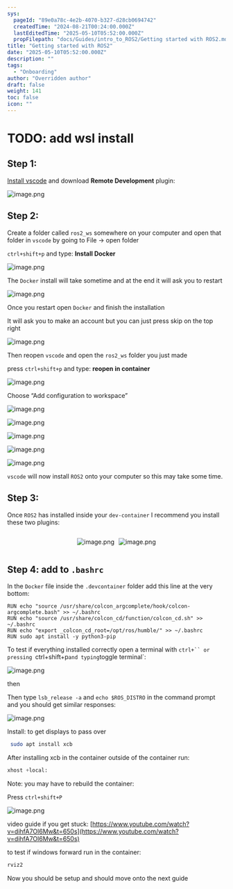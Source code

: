 ```yaml
---
sys:
  pageId: "89e0a78c-4e2b-4070-b327-d28cb0694742"
  createdTime: "2024-08-21T00:24:00.000Z"
  lastEditedTime: "2025-05-10T05:52:00.000Z"
  propFilepath: "docs/Guides/intro_to_ROS2/Getting started with ROS2.md"
title: "Getting started with ROS2"
date: "2025-05-10T05:52:00.000Z"
description: ""
tags:
  - "Onboarding"
author: "Overridden author"
draft: false
weight: 141
toc: false
icon: ""
---
```


# TODO: add wsl install

## Step 1:

[Install vscode](https://code.visualstudio.com/download) and download **Remote Development** plugin:

![image.png](https://prod-files-secure.s3.us-west-2.amazonaws.com/d518164a-d88e-44d1-a4ee-3adb3bd8bce0/efb52993-1881-4a40-b95e-6f020334f022/image.png?X-Amz-Algorithm=AWS4-HMAC-SHA256&X-Amz-Content-Sha256=UNSIGNED-PAYLOAD&X-Amz-Credential=ASIAZI2LB4663D3KHTC4%2F20250607%2Fus-west-2%2Fs3%2Faws4_request&X-Amz-Date=20250607T061124Z&X-Amz-Expires=3600&X-Amz-Security-Token=IQoJb3JpZ2luX2VjEJX%2F%2F%2F%2F%2F%2F%2F%2F%2F%2FwEaCXVzLXdlc3QtMiJHMEUCIAXWEJU8y4nEajM4Qu5vq8PJI321%2BYYYdjuHkkHoDTn2AiEA32OdSJId8ihVeqbq1QtOTCY%2FLu3D3R0y6iT8IjaDnfQq%2FwMIbhAAGgw2Mzc0MjMxODM4MDUiDGfpoGPpx85qmUKGJyrcAxEBx3TgaiGAUXx19wgGxfIZ09K%2F2o85Np8Dsfqk5WvY2tbe8Wdv%2FRZHT9SFh6aH06kH2TmZmkbDFo6Fvfov6lHHeRMZwxM2TowVPAJ%2F77JPM0oBSiNvcPeUEfqfF3i0Fqum9c%2FMgY9uJ2FHQ92dlVlolwKZwTK1d57RMkAlmBRswfdatVxy6AVzUSMqv6oM%2B7v5c0OwBMlTBz9nb7WMKndc9wqKi0RY1KrrznaSoGZReVePlWNr%2FOIQysGG8b1UaXtNsrcXFonO6xA2lMtTVWZk%2BD%2F2A5TEKhXPQsgq%2F9INFzqk%2BQoRXnII5jOZmVaEv4BNOJXKWkpW9xWuQqHwcQfjb%2FChvbCdYDpUY6BOwK4rVrMsCsrscU5jCqvy%2B%2B2SB9NMtemSd5xFzrzxFk4AeeBZRBQSOqlPtQg%2FBMtq80yViyZNuEeCcM07QacFmbUucQoPVufBXAnkbkMBeKUfgbpdlIafqtd84bwLrWRx85O0N%2BBEBAPGH8fu9NHTXcAfnnqQoG8BZcd7tcPQ6yjRVuS6lZH9ZCqDeytNigZ19CvMHreAl6d0IHlaMwOnBreAItUNh1CB%2Fg4m3vmFJ1QOIUqB1L2O89bUHAot%2F%2Fc5baprmPGOoFst4bvd5fHnMMqQj8IGOqUBYdtVdsaQz8%2FzGe4dE6rdJN%2BA3bubZZLLxqH%2FG%2Bvl86JXE%2BurjAMhevAycvIu3EZJjH0CeQptwgI7wfCQ2gbTvc0RD%2BgpBrujUp4EzQDJhhTwRoZOLVtesiIuDlX8yhleC3zUucc%2FjnpmpZ1dc6xMoGTMCGylW977RS4CFNs6UOFYB5nDp0b9zPsGXw1fttaDYR%2BcDPAHbWJ%2BA4hFdccIPAgW9yub&X-Amz-Signature=5539b06ab779a53c3dddaf2b4289bc2c554cbd0fa38fb911a1aad59232c4ce43&X-Amz-SignedHeaders=host&x-id=GetObject)

## Step 2:

Create a folder called `ros2_ws` somewhere on your computer and open that folder in `vscode` by going to File → open folder 

`ctrl+shift+p` and type: **Install Docker**

![image.png](https://prod-files-secure.s3.us-west-2.amazonaws.com/d518164a-d88e-44d1-a4ee-3adb3bd8bce0/2269dc0e-1cd5-47ff-bceb-c04ad9b2eab0/image.png?X-Amz-Algorithm=AWS4-HMAC-SHA256&X-Amz-Content-Sha256=UNSIGNED-PAYLOAD&X-Amz-Credential=ASIAZI2LB4663D3KHTC4%2F20250607%2Fus-west-2%2Fs3%2Faws4_request&X-Amz-Date=20250607T061124Z&X-Amz-Expires=3600&X-Amz-Security-Token=IQoJb3JpZ2luX2VjEJX%2F%2F%2F%2F%2F%2F%2F%2F%2F%2FwEaCXVzLXdlc3QtMiJHMEUCIAXWEJU8y4nEajM4Qu5vq8PJI321%2BYYYdjuHkkHoDTn2AiEA32OdSJId8ihVeqbq1QtOTCY%2FLu3D3R0y6iT8IjaDnfQq%2FwMIbhAAGgw2Mzc0MjMxODM4MDUiDGfpoGPpx85qmUKGJyrcAxEBx3TgaiGAUXx19wgGxfIZ09K%2F2o85Np8Dsfqk5WvY2tbe8Wdv%2FRZHT9SFh6aH06kH2TmZmkbDFo6Fvfov6lHHeRMZwxM2TowVPAJ%2F77JPM0oBSiNvcPeUEfqfF3i0Fqum9c%2FMgY9uJ2FHQ92dlVlolwKZwTK1d57RMkAlmBRswfdatVxy6AVzUSMqv6oM%2B7v5c0OwBMlTBz9nb7WMKndc9wqKi0RY1KrrznaSoGZReVePlWNr%2FOIQysGG8b1UaXtNsrcXFonO6xA2lMtTVWZk%2BD%2F2A5TEKhXPQsgq%2F9INFzqk%2BQoRXnII5jOZmVaEv4BNOJXKWkpW9xWuQqHwcQfjb%2FChvbCdYDpUY6BOwK4rVrMsCsrscU5jCqvy%2B%2B2SB9NMtemSd5xFzrzxFk4AeeBZRBQSOqlPtQg%2FBMtq80yViyZNuEeCcM07QacFmbUucQoPVufBXAnkbkMBeKUfgbpdlIafqtd84bwLrWRx85O0N%2BBEBAPGH8fu9NHTXcAfnnqQoG8BZcd7tcPQ6yjRVuS6lZH9ZCqDeytNigZ19CvMHreAl6d0IHlaMwOnBreAItUNh1CB%2Fg4m3vmFJ1QOIUqB1L2O89bUHAot%2F%2Fc5baprmPGOoFst4bvd5fHnMMqQj8IGOqUBYdtVdsaQz8%2FzGe4dE6rdJN%2BA3bubZZLLxqH%2FG%2Bvl86JXE%2BurjAMhevAycvIu3EZJjH0CeQptwgI7wfCQ2gbTvc0RD%2BgpBrujUp4EzQDJhhTwRoZOLVtesiIuDlX8yhleC3zUucc%2FjnpmpZ1dc6xMoGTMCGylW977RS4CFNs6UOFYB5nDp0b9zPsGXw1fttaDYR%2BcDPAHbWJ%2BA4hFdccIPAgW9yub&X-Amz-Signature=7122c73b731fd36148d95ba470231e424301691ebad33b00d87718dc8a5de693&X-Amz-SignedHeaders=host&x-id=GetObject)

The `Docker` install will take sometime and at the end it will ask you to restart

![image.png](https://prod-files-secure.s3.us-west-2.amazonaws.com/d518164a-d88e-44d1-a4ee-3adb3bd8bce0/ed233f78-be33-4b1f-b89c-9c346c0e961e/image.png?X-Amz-Algorithm=AWS4-HMAC-SHA256&X-Amz-Content-Sha256=UNSIGNED-PAYLOAD&X-Amz-Credential=ASIAZI2LB4663D3KHTC4%2F20250607%2Fus-west-2%2Fs3%2Faws4_request&X-Amz-Date=20250607T061124Z&X-Amz-Expires=3600&X-Amz-Security-Token=IQoJb3JpZ2luX2VjEJX%2F%2F%2F%2F%2F%2F%2F%2F%2F%2FwEaCXVzLXdlc3QtMiJHMEUCIAXWEJU8y4nEajM4Qu5vq8PJI321%2BYYYdjuHkkHoDTn2AiEA32OdSJId8ihVeqbq1QtOTCY%2FLu3D3R0y6iT8IjaDnfQq%2FwMIbhAAGgw2Mzc0MjMxODM4MDUiDGfpoGPpx85qmUKGJyrcAxEBx3TgaiGAUXx19wgGxfIZ09K%2F2o85Np8Dsfqk5WvY2tbe8Wdv%2FRZHT9SFh6aH06kH2TmZmkbDFo6Fvfov6lHHeRMZwxM2TowVPAJ%2F77JPM0oBSiNvcPeUEfqfF3i0Fqum9c%2FMgY9uJ2FHQ92dlVlolwKZwTK1d57RMkAlmBRswfdatVxy6AVzUSMqv6oM%2B7v5c0OwBMlTBz9nb7WMKndc9wqKi0RY1KrrznaSoGZReVePlWNr%2FOIQysGG8b1UaXtNsrcXFonO6xA2lMtTVWZk%2BD%2F2A5TEKhXPQsgq%2F9INFzqk%2BQoRXnII5jOZmVaEv4BNOJXKWkpW9xWuQqHwcQfjb%2FChvbCdYDpUY6BOwK4rVrMsCsrscU5jCqvy%2B%2B2SB9NMtemSd5xFzrzxFk4AeeBZRBQSOqlPtQg%2FBMtq80yViyZNuEeCcM07QacFmbUucQoPVufBXAnkbkMBeKUfgbpdlIafqtd84bwLrWRx85O0N%2BBEBAPGH8fu9NHTXcAfnnqQoG8BZcd7tcPQ6yjRVuS6lZH9ZCqDeytNigZ19CvMHreAl6d0IHlaMwOnBreAItUNh1CB%2Fg4m3vmFJ1QOIUqB1L2O89bUHAot%2F%2Fc5baprmPGOoFst4bvd5fHnMMqQj8IGOqUBYdtVdsaQz8%2FzGe4dE6rdJN%2BA3bubZZLLxqH%2FG%2Bvl86JXE%2BurjAMhevAycvIu3EZJjH0CeQptwgI7wfCQ2gbTvc0RD%2BgpBrujUp4EzQDJhhTwRoZOLVtesiIuDlX8yhleC3zUucc%2FjnpmpZ1dc6xMoGTMCGylW977RS4CFNs6UOFYB5nDp0b9zPsGXw1fttaDYR%2BcDPAHbWJ%2BA4hFdccIPAgW9yub&X-Amz-Signature=a89bc264aa9d7dbf6af4e6bf6db0a5589b04836f1b72bf85a8a45d0263475470&X-Amz-SignedHeaders=host&x-id=GetObject)

Once you restart open `Docker` and finish the installation

It will ask you to make an account but you can just press skip on the top right

![image.png](https://prod-files-secure.s3.us-west-2.amazonaws.com/d518164a-d88e-44d1-a4ee-3adb3bd8bce0/21010ad9-1659-4fd9-9f59-9932a09b2a3d/image.png?X-Amz-Algorithm=AWS4-HMAC-SHA256&X-Amz-Content-Sha256=UNSIGNED-PAYLOAD&X-Amz-Credential=ASIAZI2LB4663D3KHTC4%2F20250607%2Fus-west-2%2Fs3%2Faws4_request&X-Amz-Date=20250607T061124Z&X-Amz-Expires=3600&X-Amz-Security-Token=IQoJb3JpZ2luX2VjEJX%2F%2F%2F%2F%2F%2F%2F%2F%2F%2FwEaCXVzLXdlc3QtMiJHMEUCIAXWEJU8y4nEajM4Qu5vq8PJI321%2BYYYdjuHkkHoDTn2AiEA32OdSJId8ihVeqbq1QtOTCY%2FLu3D3R0y6iT8IjaDnfQq%2FwMIbhAAGgw2Mzc0MjMxODM4MDUiDGfpoGPpx85qmUKGJyrcAxEBx3TgaiGAUXx19wgGxfIZ09K%2F2o85Np8Dsfqk5WvY2tbe8Wdv%2FRZHT9SFh6aH06kH2TmZmkbDFo6Fvfov6lHHeRMZwxM2TowVPAJ%2F77JPM0oBSiNvcPeUEfqfF3i0Fqum9c%2FMgY9uJ2FHQ92dlVlolwKZwTK1d57RMkAlmBRswfdatVxy6AVzUSMqv6oM%2B7v5c0OwBMlTBz9nb7WMKndc9wqKi0RY1KrrznaSoGZReVePlWNr%2FOIQysGG8b1UaXtNsrcXFonO6xA2lMtTVWZk%2BD%2F2A5TEKhXPQsgq%2F9INFzqk%2BQoRXnII5jOZmVaEv4BNOJXKWkpW9xWuQqHwcQfjb%2FChvbCdYDpUY6BOwK4rVrMsCsrscU5jCqvy%2B%2B2SB9NMtemSd5xFzrzxFk4AeeBZRBQSOqlPtQg%2FBMtq80yViyZNuEeCcM07QacFmbUucQoPVufBXAnkbkMBeKUfgbpdlIafqtd84bwLrWRx85O0N%2BBEBAPGH8fu9NHTXcAfnnqQoG8BZcd7tcPQ6yjRVuS6lZH9ZCqDeytNigZ19CvMHreAl6d0IHlaMwOnBreAItUNh1CB%2Fg4m3vmFJ1QOIUqB1L2O89bUHAot%2F%2Fc5baprmPGOoFst4bvd5fHnMMqQj8IGOqUBYdtVdsaQz8%2FzGe4dE6rdJN%2BA3bubZZLLxqH%2FG%2Bvl86JXE%2BurjAMhevAycvIu3EZJjH0CeQptwgI7wfCQ2gbTvc0RD%2BgpBrujUp4EzQDJhhTwRoZOLVtesiIuDlX8yhleC3zUucc%2FjnpmpZ1dc6xMoGTMCGylW977RS4CFNs6UOFYB5nDp0b9zPsGXw1fttaDYR%2BcDPAHbWJ%2BA4hFdccIPAgW9yub&X-Amz-Signature=7b5bb1e05c11aa794b4444f4a131a1c03175205c755d27cf92f404b7c0a4b144&X-Amz-SignedHeaders=host&x-id=GetObject)

Then reopen `vscode` and open the `ros2_ws` folder you just made

press `ctrl+shift+p` and type: **reopen in container**

![image.png](https://prod-files-secure.s3.us-west-2.amazonaws.com/d518164a-d88e-44d1-a4ee-3adb3bd8bce0/4e93b8c2-41ad-488c-8095-c74205196118/image.png?X-Amz-Algorithm=AWS4-HMAC-SHA256&X-Amz-Content-Sha256=UNSIGNED-PAYLOAD&X-Amz-Credential=ASIAZI2LB4663D3KHTC4%2F20250607%2Fus-west-2%2Fs3%2Faws4_request&X-Amz-Date=20250607T061124Z&X-Amz-Expires=3600&X-Amz-Security-Token=IQoJb3JpZ2luX2VjEJX%2F%2F%2F%2F%2F%2F%2F%2F%2F%2FwEaCXVzLXdlc3QtMiJHMEUCIAXWEJU8y4nEajM4Qu5vq8PJI321%2BYYYdjuHkkHoDTn2AiEA32OdSJId8ihVeqbq1QtOTCY%2FLu3D3R0y6iT8IjaDnfQq%2FwMIbhAAGgw2Mzc0MjMxODM4MDUiDGfpoGPpx85qmUKGJyrcAxEBx3TgaiGAUXx19wgGxfIZ09K%2F2o85Np8Dsfqk5WvY2tbe8Wdv%2FRZHT9SFh6aH06kH2TmZmkbDFo6Fvfov6lHHeRMZwxM2TowVPAJ%2F77JPM0oBSiNvcPeUEfqfF3i0Fqum9c%2FMgY9uJ2FHQ92dlVlolwKZwTK1d57RMkAlmBRswfdatVxy6AVzUSMqv6oM%2B7v5c0OwBMlTBz9nb7WMKndc9wqKi0RY1KrrznaSoGZReVePlWNr%2FOIQysGG8b1UaXtNsrcXFonO6xA2lMtTVWZk%2BD%2F2A5TEKhXPQsgq%2F9INFzqk%2BQoRXnII5jOZmVaEv4BNOJXKWkpW9xWuQqHwcQfjb%2FChvbCdYDpUY6BOwK4rVrMsCsrscU5jCqvy%2B%2B2SB9NMtemSd5xFzrzxFk4AeeBZRBQSOqlPtQg%2FBMtq80yViyZNuEeCcM07QacFmbUucQoPVufBXAnkbkMBeKUfgbpdlIafqtd84bwLrWRx85O0N%2BBEBAPGH8fu9NHTXcAfnnqQoG8BZcd7tcPQ6yjRVuS6lZH9ZCqDeytNigZ19CvMHreAl6d0IHlaMwOnBreAItUNh1CB%2Fg4m3vmFJ1QOIUqB1L2O89bUHAot%2F%2Fc5baprmPGOoFst4bvd5fHnMMqQj8IGOqUBYdtVdsaQz8%2FzGe4dE6rdJN%2BA3bubZZLLxqH%2FG%2Bvl86JXE%2BurjAMhevAycvIu3EZJjH0CeQptwgI7wfCQ2gbTvc0RD%2BgpBrujUp4EzQDJhhTwRoZOLVtesiIuDlX8yhleC3zUucc%2FjnpmpZ1dc6xMoGTMCGylW977RS4CFNs6UOFYB5nDp0b9zPsGXw1fttaDYR%2BcDPAHbWJ%2BA4hFdccIPAgW9yub&X-Amz-Signature=0cb5e3c3fa0ea2e1dbefdaeedb14a09e54a09e64c93dd05ddc410058c0306e64&X-Amz-SignedHeaders=host&x-id=GetObject)

Choose “Add configuration to workspace”

![image.png](https://prod-files-secure.s3.us-west-2.amazonaws.com/d518164a-d88e-44d1-a4ee-3adb3bd8bce0/9560b282-5060-4989-ba37-97e7b2c22476/image.png?X-Amz-Algorithm=AWS4-HMAC-SHA256&X-Amz-Content-Sha256=UNSIGNED-PAYLOAD&X-Amz-Credential=ASIAZI2LB4663D3KHTC4%2F20250607%2Fus-west-2%2Fs3%2Faws4_request&X-Amz-Date=20250607T061124Z&X-Amz-Expires=3600&X-Amz-Security-Token=IQoJb3JpZ2luX2VjEJX%2F%2F%2F%2F%2F%2F%2F%2F%2F%2FwEaCXVzLXdlc3QtMiJHMEUCIAXWEJU8y4nEajM4Qu5vq8PJI321%2BYYYdjuHkkHoDTn2AiEA32OdSJId8ihVeqbq1QtOTCY%2FLu3D3R0y6iT8IjaDnfQq%2FwMIbhAAGgw2Mzc0MjMxODM4MDUiDGfpoGPpx85qmUKGJyrcAxEBx3TgaiGAUXx19wgGxfIZ09K%2F2o85Np8Dsfqk5WvY2tbe8Wdv%2FRZHT9SFh6aH06kH2TmZmkbDFo6Fvfov6lHHeRMZwxM2TowVPAJ%2F77JPM0oBSiNvcPeUEfqfF3i0Fqum9c%2FMgY9uJ2FHQ92dlVlolwKZwTK1d57RMkAlmBRswfdatVxy6AVzUSMqv6oM%2B7v5c0OwBMlTBz9nb7WMKndc9wqKi0RY1KrrznaSoGZReVePlWNr%2FOIQysGG8b1UaXtNsrcXFonO6xA2lMtTVWZk%2BD%2F2A5TEKhXPQsgq%2F9INFzqk%2BQoRXnII5jOZmVaEv4BNOJXKWkpW9xWuQqHwcQfjb%2FChvbCdYDpUY6BOwK4rVrMsCsrscU5jCqvy%2B%2B2SB9NMtemSd5xFzrzxFk4AeeBZRBQSOqlPtQg%2FBMtq80yViyZNuEeCcM07QacFmbUucQoPVufBXAnkbkMBeKUfgbpdlIafqtd84bwLrWRx85O0N%2BBEBAPGH8fu9NHTXcAfnnqQoG8BZcd7tcPQ6yjRVuS6lZH9ZCqDeytNigZ19CvMHreAl6d0IHlaMwOnBreAItUNh1CB%2Fg4m3vmFJ1QOIUqB1L2O89bUHAot%2F%2Fc5baprmPGOoFst4bvd5fHnMMqQj8IGOqUBYdtVdsaQz8%2FzGe4dE6rdJN%2BA3bubZZLLxqH%2FG%2Bvl86JXE%2BurjAMhevAycvIu3EZJjH0CeQptwgI7wfCQ2gbTvc0RD%2BgpBrujUp4EzQDJhhTwRoZOLVtesiIuDlX8yhleC3zUucc%2FjnpmpZ1dc6xMoGTMCGylW977RS4CFNs6UOFYB5nDp0b9zPsGXw1fttaDYR%2BcDPAHbWJ%2BA4hFdccIPAgW9yub&X-Amz-Signature=bb70125b58d7115b81bc2dff52c5a2d1a2bc4a7e0617a4c5faa4346df7686745&X-Amz-SignedHeaders=host&x-id=GetObject)

![image.png](https://prod-files-secure.s3.us-west-2.amazonaws.com/d518164a-d88e-44d1-a4ee-3adb3bd8bce0/2ee63f81-886b-48e8-a553-dc6e5eac99e4/image.png?X-Amz-Algorithm=AWS4-HMAC-SHA256&X-Amz-Content-Sha256=UNSIGNED-PAYLOAD&X-Amz-Credential=ASIAZI2LB4663D3KHTC4%2F20250607%2Fus-west-2%2Fs3%2Faws4_request&X-Amz-Date=20250607T061124Z&X-Amz-Expires=3600&X-Amz-Security-Token=IQoJb3JpZ2luX2VjEJX%2F%2F%2F%2F%2F%2F%2F%2F%2F%2FwEaCXVzLXdlc3QtMiJHMEUCIAXWEJU8y4nEajM4Qu5vq8PJI321%2BYYYdjuHkkHoDTn2AiEA32OdSJId8ihVeqbq1QtOTCY%2FLu3D3R0y6iT8IjaDnfQq%2FwMIbhAAGgw2Mzc0MjMxODM4MDUiDGfpoGPpx85qmUKGJyrcAxEBx3TgaiGAUXx19wgGxfIZ09K%2F2o85Np8Dsfqk5WvY2tbe8Wdv%2FRZHT9SFh6aH06kH2TmZmkbDFo6Fvfov6lHHeRMZwxM2TowVPAJ%2F77JPM0oBSiNvcPeUEfqfF3i0Fqum9c%2FMgY9uJ2FHQ92dlVlolwKZwTK1d57RMkAlmBRswfdatVxy6AVzUSMqv6oM%2B7v5c0OwBMlTBz9nb7WMKndc9wqKi0RY1KrrznaSoGZReVePlWNr%2FOIQysGG8b1UaXtNsrcXFonO6xA2lMtTVWZk%2BD%2F2A5TEKhXPQsgq%2F9INFzqk%2BQoRXnII5jOZmVaEv4BNOJXKWkpW9xWuQqHwcQfjb%2FChvbCdYDpUY6BOwK4rVrMsCsrscU5jCqvy%2B%2B2SB9NMtemSd5xFzrzxFk4AeeBZRBQSOqlPtQg%2FBMtq80yViyZNuEeCcM07QacFmbUucQoPVufBXAnkbkMBeKUfgbpdlIafqtd84bwLrWRx85O0N%2BBEBAPGH8fu9NHTXcAfnnqQoG8BZcd7tcPQ6yjRVuS6lZH9ZCqDeytNigZ19CvMHreAl6d0IHlaMwOnBreAItUNh1CB%2Fg4m3vmFJ1QOIUqB1L2O89bUHAot%2F%2Fc5baprmPGOoFst4bvd5fHnMMqQj8IGOqUBYdtVdsaQz8%2FzGe4dE6rdJN%2BA3bubZZLLxqH%2FG%2Bvl86JXE%2BurjAMhevAycvIu3EZJjH0CeQptwgI7wfCQ2gbTvc0RD%2BgpBrujUp4EzQDJhhTwRoZOLVtesiIuDlX8yhleC3zUucc%2FjnpmpZ1dc6xMoGTMCGylW977RS4CFNs6UOFYB5nDp0b9zPsGXw1fttaDYR%2BcDPAHbWJ%2BA4hFdccIPAgW9yub&X-Amz-Signature=f51d41079a9925fe8fb03d539e9df2400003ac0ed9aa88048994ed7529b98602&X-Amz-SignedHeaders=host&x-id=GetObject)

![image.png](https://prod-files-secure.s3.us-west-2.amazonaws.com/d518164a-d88e-44d1-a4ee-3adb3bd8bce0/ae1580b2-b048-407e-aed9-b584224a7a04/image.png?X-Amz-Algorithm=AWS4-HMAC-SHA256&X-Amz-Content-Sha256=UNSIGNED-PAYLOAD&X-Amz-Credential=ASIAZI2LB4663D3KHTC4%2F20250607%2Fus-west-2%2Fs3%2Faws4_request&X-Amz-Date=20250607T061124Z&X-Amz-Expires=3600&X-Amz-Security-Token=IQoJb3JpZ2luX2VjEJX%2F%2F%2F%2F%2F%2F%2F%2F%2F%2FwEaCXVzLXdlc3QtMiJHMEUCIAXWEJU8y4nEajM4Qu5vq8PJI321%2BYYYdjuHkkHoDTn2AiEA32OdSJId8ihVeqbq1QtOTCY%2FLu3D3R0y6iT8IjaDnfQq%2FwMIbhAAGgw2Mzc0MjMxODM4MDUiDGfpoGPpx85qmUKGJyrcAxEBx3TgaiGAUXx19wgGxfIZ09K%2F2o85Np8Dsfqk5WvY2tbe8Wdv%2FRZHT9SFh6aH06kH2TmZmkbDFo6Fvfov6lHHeRMZwxM2TowVPAJ%2F77JPM0oBSiNvcPeUEfqfF3i0Fqum9c%2FMgY9uJ2FHQ92dlVlolwKZwTK1d57RMkAlmBRswfdatVxy6AVzUSMqv6oM%2B7v5c0OwBMlTBz9nb7WMKndc9wqKi0RY1KrrznaSoGZReVePlWNr%2FOIQysGG8b1UaXtNsrcXFonO6xA2lMtTVWZk%2BD%2F2A5TEKhXPQsgq%2F9INFzqk%2BQoRXnII5jOZmVaEv4BNOJXKWkpW9xWuQqHwcQfjb%2FChvbCdYDpUY6BOwK4rVrMsCsrscU5jCqvy%2B%2B2SB9NMtemSd5xFzrzxFk4AeeBZRBQSOqlPtQg%2FBMtq80yViyZNuEeCcM07QacFmbUucQoPVufBXAnkbkMBeKUfgbpdlIafqtd84bwLrWRx85O0N%2BBEBAPGH8fu9NHTXcAfnnqQoG8BZcd7tcPQ6yjRVuS6lZH9ZCqDeytNigZ19CvMHreAl6d0IHlaMwOnBreAItUNh1CB%2Fg4m3vmFJ1QOIUqB1L2O89bUHAot%2F%2Fc5baprmPGOoFst4bvd5fHnMMqQj8IGOqUBYdtVdsaQz8%2FzGe4dE6rdJN%2BA3bubZZLLxqH%2FG%2Bvl86JXE%2BurjAMhevAycvIu3EZJjH0CeQptwgI7wfCQ2gbTvc0RD%2BgpBrujUp4EzQDJhhTwRoZOLVtesiIuDlX8yhleC3zUucc%2FjnpmpZ1dc6xMoGTMCGylW977RS4CFNs6UOFYB5nDp0b9zPsGXw1fttaDYR%2BcDPAHbWJ%2BA4hFdccIPAgW9yub&X-Amz-Signature=e478ce72f5b88644d9a2e95246391236436604a366b4d356662d2d5659d0896d&X-Amz-SignedHeaders=host&x-id=GetObject)

![image.png](https://prod-files-secure.s3.us-west-2.amazonaws.com/d518164a-d88e-44d1-a4ee-3adb3bd8bce0/53255b28-f75e-430f-b9e3-c0ac8577e42b/image.png?X-Amz-Algorithm=AWS4-HMAC-SHA256&X-Amz-Content-Sha256=UNSIGNED-PAYLOAD&X-Amz-Credential=ASIAZI2LB4663D3KHTC4%2F20250607%2Fus-west-2%2Fs3%2Faws4_request&X-Amz-Date=20250607T061124Z&X-Amz-Expires=3600&X-Amz-Security-Token=IQoJb3JpZ2luX2VjEJX%2F%2F%2F%2F%2F%2F%2F%2F%2F%2FwEaCXVzLXdlc3QtMiJHMEUCIAXWEJU8y4nEajM4Qu5vq8PJI321%2BYYYdjuHkkHoDTn2AiEA32OdSJId8ihVeqbq1QtOTCY%2FLu3D3R0y6iT8IjaDnfQq%2FwMIbhAAGgw2Mzc0MjMxODM4MDUiDGfpoGPpx85qmUKGJyrcAxEBx3TgaiGAUXx19wgGxfIZ09K%2F2o85Np8Dsfqk5WvY2tbe8Wdv%2FRZHT9SFh6aH06kH2TmZmkbDFo6Fvfov6lHHeRMZwxM2TowVPAJ%2F77JPM0oBSiNvcPeUEfqfF3i0Fqum9c%2FMgY9uJ2FHQ92dlVlolwKZwTK1d57RMkAlmBRswfdatVxy6AVzUSMqv6oM%2B7v5c0OwBMlTBz9nb7WMKndc9wqKi0RY1KrrznaSoGZReVePlWNr%2FOIQysGG8b1UaXtNsrcXFonO6xA2lMtTVWZk%2BD%2F2A5TEKhXPQsgq%2F9INFzqk%2BQoRXnII5jOZmVaEv4BNOJXKWkpW9xWuQqHwcQfjb%2FChvbCdYDpUY6BOwK4rVrMsCsrscU5jCqvy%2B%2B2SB9NMtemSd5xFzrzxFk4AeeBZRBQSOqlPtQg%2FBMtq80yViyZNuEeCcM07QacFmbUucQoPVufBXAnkbkMBeKUfgbpdlIafqtd84bwLrWRx85O0N%2BBEBAPGH8fu9NHTXcAfnnqQoG8BZcd7tcPQ6yjRVuS6lZH9ZCqDeytNigZ19CvMHreAl6d0IHlaMwOnBreAItUNh1CB%2Fg4m3vmFJ1QOIUqB1L2O89bUHAot%2F%2Fc5baprmPGOoFst4bvd5fHnMMqQj8IGOqUBYdtVdsaQz8%2FzGe4dE6rdJN%2BA3bubZZLLxqH%2FG%2Bvl86JXE%2BurjAMhevAycvIu3EZJjH0CeQptwgI7wfCQ2gbTvc0RD%2BgpBrujUp4EzQDJhhTwRoZOLVtesiIuDlX8yhleC3zUucc%2FjnpmpZ1dc6xMoGTMCGylW977RS4CFNs6UOFYB5nDp0b9zPsGXw1fttaDYR%2BcDPAHbWJ%2BA4hFdccIPAgW9yub&X-Amz-Signature=4e1cbe2a9227ca006de542d250dd9a2239b10112b74f6c1512167d71214219b6&X-Amz-SignedHeaders=host&x-id=GetObject)

![image.png](https://prod-files-secure.s3.us-west-2.amazonaws.com/d518164a-d88e-44d1-a4ee-3adb3bd8bce0/7c562767-5af9-4ffb-97d1-327bcdf4ee00/image.png?X-Amz-Algorithm=AWS4-HMAC-SHA256&X-Amz-Content-Sha256=UNSIGNED-PAYLOAD&X-Amz-Credential=ASIAZI2LB4663D3KHTC4%2F20250607%2Fus-west-2%2Fs3%2Faws4_request&X-Amz-Date=20250607T061124Z&X-Amz-Expires=3600&X-Amz-Security-Token=IQoJb3JpZ2luX2VjEJX%2F%2F%2F%2F%2F%2F%2F%2F%2F%2FwEaCXVzLXdlc3QtMiJHMEUCIAXWEJU8y4nEajM4Qu5vq8PJI321%2BYYYdjuHkkHoDTn2AiEA32OdSJId8ihVeqbq1QtOTCY%2FLu3D3R0y6iT8IjaDnfQq%2FwMIbhAAGgw2Mzc0MjMxODM4MDUiDGfpoGPpx85qmUKGJyrcAxEBx3TgaiGAUXx19wgGxfIZ09K%2F2o85Np8Dsfqk5WvY2tbe8Wdv%2FRZHT9SFh6aH06kH2TmZmkbDFo6Fvfov6lHHeRMZwxM2TowVPAJ%2F77JPM0oBSiNvcPeUEfqfF3i0Fqum9c%2FMgY9uJ2FHQ92dlVlolwKZwTK1d57RMkAlmBRswfdatVxy6AVzUSMqv6oM%2B7v5c0OwBMlTBz9nb7WMKndc9wqKi0RY1KrrznaSoGZReVePlWNr%2FOIQysGG8b1UaXtNsrcXFonO6xA2lMtTVWZk%2BD%2F2A5TEKhXPQsgq%2F9INFzqk%2BQoRXnII5jOZmVaEv4BNOJXKWkpW9xWuQqHwcQfjb%2FChvbCdYDpUY6BOwK4rVrMsCsrscU5jCqvy%2B%2B2SB9NMtemSd5xFzrzxFk4AeeBZRBQSOqlPtQg%2FBMtq80yViyZNuEeCcM07QacFmbUucQoPVufBXAnkbkMBeKUfgbpdlIafqtd84bwLrWRx85O0N%2BBEBAPGH8fu9NHTXcAfnnqQoG8BZcd7tcPQ6yjRVuS6lZH9ZCqDeytNigZ19CvMHreAl6d0IHlaMwOnBreAItUNh1CB%2Fg4m3vmFJ1QOIUqB1L2O89bUHAot%2F%2Fc5baprmPGOoFst4bvd5fHnMMqQj8IGOqUBYdtVdsaQz8%2FzGe4dE6rdJN%2BA3bubZZLLxqH%2FG%2Bvl86JXE%2BurjAMhevAycvIu3EZJjH0CeQptwgI7wfCQ2gbTvc0RD%2BgpBrujUp4EzQDJhhTwRoZOLVtesiIuDlX8yhleC3zUucc%2FjnpmpZ1dc6xMoGTMCGylW977RS4CFNs6UOFYB5nDp0b9zPsGXw1fttaDYR%2BcDPAHbWJ%2BA4hFdccIPAgW9yub&X-Amz-Signature=a5c8afb54a4b7abf98bcb00b0057c09e6a6953fa473f17e2ecf71bb3fac86695&X-Amz-SignedHeaders=host&x-id=GetObject)

`vscode` will now install `ROS2` onto your computer so this may take some time.

## Step 3:

Once `ROS2` has installed inside your `dev-container` I recommend you install these two plugins:

<div style="display: flex;flex-direction: row; column-gap:10px; max-width: 630px;justify-content: center;">
<div>

![image.png](https://prod-files-secure.s3.us-west-2.amazonaws.com/d518164a-d88e-44d1-a4ee-3adb3bd8bce0/3fc3d550-5a54-4ba1-ba6b-faa01cdb7369/image.png?X-Amz-Algorithm=AWS4-HMAC-SHA256&X-Amz-Content-Sha256=UNSIGNED-PAYLOAD&X-Amz-Credential=ASIAZI2LB466QMVRMFFZ%2F20250607%2Fus-west-2%2Fs3%2Faws4_request&X-Amz-Date=20250607T061128Z&X-Amz-Expires=3600&X-Amz-Security-Token=IQoJb3JpZ2luX2VjEJT%2F%2F%2F%2F%2F%2F%2F%2F%2F%2FwEaCXVzLXdlc3QtMiJIMEYCIQDYs8UaQlE4diSxmeUewEmaYdFVGTiNkEOisfEotd%2FFVgIhAM%2BQB3wSOTlkZqgHjeppoMu5nz7Et8eK%2F7sYMmfUlyi3Kv8DCG0QABoMNjM3NDIzMTgzODA1IgyUF1uBGQMdV8W7xrgq3ANgtaVe3HcTvRwfdbaumSTvz%2B%2B5AjHPTkXga0C8wJdyy6Z3MGVniuzbXza%2BDUkh0DOgee1NlHM085KNHQ03wmF%2FSTP5doXfvkGa%2BXwS4mgAh%2Fxkj0PsWSG8nXoXZmKcrbrhVw7YSpKKapV0d688511K9VATp9vIhFhMUfbYUAFjCXF6iH%2BDNzVHJNEACtJi4sUVS61t2uBeRRzAJU1abzyYTJ487YMyfKZr36v5H3vRNF4En5hFWK1dt5XC%2FnFRlyE%2FLIAn6lRLv1XQkaqIgpePSRTbq6zR6kx3SSrPXn7CI1HfZtY9dmFqT23FL3yufgc3%2BbxnifSNXUIR7Eu3PVEkvUylNVQ5zJ6T6ggPlGifR5%2FcMKaECCYFf1nemTqIbm57DrBujAZBguQsJ9DKGkrXqMEmPayIfYsCrgo%2Fm%2FiHhPkZ8ntTeJwZm4VEiB%2BkljrK1KBHKOOLCqdhiFsE7FpRg9GR6UrbCMk8%2BP0vhWt38hKL%2FHNvFCdSdc%2FpQwwnYekPWGXr6412Ujc%2BQjnzp%2FanUDEHhAMGiMFuKan6KR3FYSKkJ2v3i2TpIKWjNJtbe2KMuUtXi1UjAVF4yYWvHWMDc6jv%2B6u0wbLXlNgPBFYk58KwciB1Pq1VULc%2FfTCX%2Bo7CBjqkAVElSNQMbJGE58bTjN8%2B6mWV%2FCbvievL7o5QdQOv8Qi1cg%2Bd5kg6BY6aSQfqMI7uEIvffxz9LqOtkrqFMOiJxLZY04PJA0C%2BEJw3XlR7MNj5QSFUCETRHAWu3NGwV1BjnPOEy23TJ4mXlEh%2BDEr2OZ4HObiZ30bhxQeYU0FV7q%2BLzmjCrcckL5SrHvyPt4FIpYxZYlWC1hrYrD%2BZa8e8NGDbPFUP&X-Amz-Signature=8690612c3b33cbc0cb4d84248f9abfdf2f3aaa172e581c88bf52660441abac7a&X-Amz-SignedHeaders=host&x-id=GetObject)

</div>
<div>

![image.png](https://prod-files-secure.s3.us-west-2.amazonaws.com/d518164a-d88e-44d1-a4ee-3adb3bd8bce0/d994cc66-13c2-4093-a5a3-f84cf4601a82/image.png?X-Amz-Algorithm=AWS4-HMAC-SHA256&X-Amz-Content-Sha256=UNSIGNED-PAYLOAD&X-Amz-Credential=ASIAZI2LB4665PCLJFWU%2F20250607%2Fus-west-2%2Fs3%2Faws4_request&X-Amz-Date=20250607T061129Z&X-Amz-Expires=3600&X-Amz-Security-Token=IQoJb3JpZ2luX2VjEJT%2F%2F%2F%2F%2F%2F%2F%2F%2F%2FwEaCXVzLXdlc3QtMiJHMEUCIQC2DbTeNnQRczRb7cPa89qxrtyyPgKCNRU9V%2BL7lJzRdQIgBHE7JcMiMkcuI0HNrygy9OWfWIAwa4CXEcPh4iqgf6Aq%2FwMIbRAAGgw2Mzc0MjMxODM4MDUiDMcsa4gkC%2ByEjQXWGSrcA6I9KJo0frK5tt2kb%2B9GAJUFpDd7bgUQDf3E6T4mvIuuOIeecAX0608IfagnKVpp0%2F0p%2BSjW6K0CYCTOCIzOZP9Q5CGBISldSIqaTO04bztOmXS5Y7OptrskzAldhAtT2QZ0fRBomTxVIa0AFJC3qRUw39Zv6HhgkB3rU5bgHGG7UASPLsD9il7YB88FfZNgN3uW6EgAFBIygrOZOYu%2B%2BMdQEvgLUU1hZYaNXKGW8XudVjD1B%2BWTJi2Zrj7TYO6fHLy1w1o1fIXmTRX49Dd3rBVPmJWrFtykxUnRzeOm9cJHvrdx%2Bh4IkzoSazy3MbeR63gDxhQx0hh4h0AOcM9DXJTwPYKTfOw0JIHvTp4xiWZb0M2Hg1sx6vBiZA1TOCd9eACg%2FpZSiFufBhX1FruMTyvIdPDX6gn2PHu0gvtbfcwyqUBRPeGAU8PAkkQSS4o889JLAM3P5zRUGvOyZxLJ8fhirermnwyjjcRY5CwdH25YgbXlQzPg%2FyTa3XbIOiU5w69YRu5bCuVdH9W9nr9pWoxcJxP%2BPH5F1%2BDQDTPvinRiqwsE5A0mN4BcTCZb1AuZI914vKP9%2BZk%2B291Cm36HESSyViym6xwuWaqaG2IvN%2Fc2u6%2BUqz1tr1D7truyMJ%2F6jsIGOqUBF6rMaD5bJPiEGm5Hqd9rwNLrlj%2FycCO1phRkiNW7VpcDGX1Zpg3v1hSbnbKjzzOuf%2FI%2BCY7RLmviStjSNoHs0ojNRbKdAItQn3fKyQdpoidv2zKooZXfBUokdoA6shhoGnKuasU0htHJuYO%2B2lx0Wk2Isi7AtBpy2JovrUdlwC5fkqjQuQ82VDzTciEF%2B02HNvuH3SzRT6CKU1woAJpI0Qq3kToG&X-Amz-Signature=7517f6fa695616eacaf68bea235ad6cd38c86565f5dd07ccfe58946244d109e6&X-Amz-SignedHeaders=host&x-id=GetObject)

</div>
</div>

## Step 4: add to `.bashrc`

In the `Docker` file inside the `.devcontainer` folder add this line at the very bottom: 

```docker
RUN echo "source /usr/share/colcon_argcomplete/hook/colcon-argcomplete.bash" >> ~/.bashrc
RUN echo "source /usr/share/colcon_cd/function/colcon_cd.sh" >> ~/.bashrc
RUN echo "export _colcon_cd_root=/opt/ros/humble/" >> ~/.bashrc
RUN sudo apt install -y python3-pip 
```

To test if everything installed correctly open a terminal with `ctrl+`` or pressing `ctrl+shift+p` and typing `toggle terminal`:

![image.png](https://prod-files-secure.s3.us-west-2.amazonaws.com/d518164a-d88e-44d1-a4ee-3adb3bd8bce0/6a4943d8-b04e-4c02-9a58-775f3384d1a5/image.png?X-Amz-Algorithm=AWS4-HMAC-SHA256&X-Amz-Content-Sha256=UNSIGNED-PAYLOAD&X-Amz-Credential=ASIAZI2LB4663D3KHTC4%2F20250607%2Fus-west-2%2Fs3%2Faws4_request&X-Amz-Date=20250607T061124Z&X-Amz-Expires=3600&X-Amz-Security-Token=IQoJb3JpZ2luX2VjEJX%2F%2F%2F%2F%2F%2F%2F%2F%2F%2FwEaCXVzLXdlc3QtMiJHMEUCIAXWEJU8y4nEajM4Qu5vq8PJI321%2BYYYdjuHkkHoDTn2AiEA32OdSJId8ihVeqbq1QtOTCY%2FLu3D3R0y6iT8IjaDnfQq%2FwMIbhAAGgw2Mzc0MjMxODM4MDUiDGfpoGPpx85qmUKGJyrcAxEBx3TgaiGAUXx19wgGxfIZ09K%2F2o85Np8Dsfqk5WvY2tbe8Wdv%2FRZHT9SFh6aH06kH2TmZmkbDFo6Fvfov6lHHeRMZwxM2TowVPAJ%2F77JPM0oBSiNvcPeUEfqfF3i0Fqum9c%2FMgY9uJ2FHQ92dlVlolwKZwTK1d57RMkAlmBRswfdatVxy6AVzUSMqv6oM%2B7v5c0OwBMlTBz9nb7WMKndc9wqKi0RY1KrrznaSoGZReVePlWNr%2FOIQysGG8b1UaXtNsrcXFonO6xA2lMtTVWZk%2BD%2F2A5TEKhXPQsgq%2F9INFzqk%2BQoRXnII5jOZmVaEv4BNOJXKWkpW9xWuQqHwcQfjb%2FChvbCdYDpUY6BOwK4rVrMsCsrscU5jCqvy%2B%2B2SB9NMtemSd5xFzrzxFk4AeeBZRBQSOqlPtQg%2FBMtq80yViyZNuEeCcM07QacFmbUucQoPVufBXAnkbkMBeKUfgbpdlIafqtd84bwLrWRx85O0N%2BBEBAPGH8fu9NHTXcAfnnqQoG8BZcd7tcPQ6yjRVuS6lZH9ZCqDeytNigZ19CvMHreAl6d0IHlaMwOnBreAItUNh1CB%2Fg4m3vmFJ1QOIUqB1L2O89bUHAot%2F%2Fc5baprmPGOoFst4bvd5fHnMMqQj8IGOqUBYdtVdsaQz8%2FzGe4dE6rdJN%2BA3bubZZLLxqH%2FG%2Bvl86JXE%2BurjAMhevAycvIu3EZJjH0CeQptwgI7wfCQ2gbTvc0RD%2BgpBrujUp4EzQDJhhTwRoZOLVtesiIuDlX8yhleC3zUucc%2FjnpmpZ1dc6xMoGTMCGylW977RS4CFNs6UOFYB5nDp0b9zPsGXw1fttaDYR%2BcDPAHbWJ%2BA4hFdccIPAgW9yub&X-Amz-Signature=734733965a6e317d85495f4a0bef897ee60d4bd748d58b989ad767c3df62f512&X-Amz-SignedHeaders=host&x-id=GetObject)

then 

Then type `lsb_release -a` and `echo $ROS_DISTRO` in the command prompt and you should get similar responses:

![image.png](https://prod-files-secure.s3.us-west-2.amazonaws.com/d518164a-d88e-44d1-a4ee-3adb3bd8bce0/3e635dec-a805-4e85-8b9e-d000e5b71a4e/image.png?X-Amz-Algorithm=AWS4-HMAC-SHA256&X-Amz-Content-Sha256=UNSIGNED-PAYLOAD&X-Amz-Credential=ASIAZI2LB4663D3KHTC4%2F20250607%2Fus-west-2%2Fs3%2Faws4_request&X-Amz-Date=20250607T061124Z&X-Amz-Expires=3600&X-Amz-Security-Token=IQoJb3JpZ2luX2VjEJX%2F%2F%2F%2F%2F%2F%2F%2F%2F%2FwEaCXVzLXdlc3QtMiJHMEUCIAXWEJU8y4nEajM4Qu5vq8PJI321%2BYYYdjuHkkHoDTn2AiEA32OdSJId8ihVeqbq1QtOTCY%2FLu3D3R0y6iT8IjaDnfQq%2FwMIbhAAGgw2Mzc0MjMxODM4MDUiDGfpoGPpx85qmUKGJyrcAxEBx3TgaiGAUXx19wgGxfIZ09K%2F2o85Np8Dsfqk5WvY2tbe8Wdv%2FRZHT9SFh6aH06kH2TmZmkbDFo6Fvfov6lHHeRMZwxM2TowVPAJ%2F77JPM0oBSiNvcPeUEfqfF3i0Fqum9c%2FMgY9uJ2FHQ92dlVlolwKZwTK1d57RMkAlmBRswfdatVxy6AVzUSMqv6oM%2B7v5c0OwBMlTBz9nb7WMKndc9wqKi0RY1KrrznaSoGZReVePlWNr%2FOIQysGG8b1UaXtNsrcXFonO6xA2lMtTVWZk%2BD%2F2A5TEKhXPQsgq%2F9INFzqk%2BQoRXnII5jOZmVaEv4BNOJXKWkpW9xWuQqHwcQfjb%2FChvbCdYDpUY6BOwK4rVrMsCsrscU5jCqvy%2B%2B2SB9NMtemSd5xFzrzxFk4AeeBZRBQSOqlPtQg%2FBMtq80yViyZNuEeCcM07QacFmbUucQoPVufBXAnkbkMBeKUfgbpdlIafqtd84bwLrWRx85O0N%2BBEBAPGH8fu9NHTXcAfnnqQoG8BZcd7tcPQ6yjRVuS6lZH9ZCqDeytNigZ19CvMHreAl6d0IHlaMwOnBreAItUNh1CB%2Fg4m3vmFJ1QOIUqB1L2O89bUHAot%2F%2Fc5baprmPGOoFst4bvd5fHnMMqQj8IGOqUBYdtVdsaQz8%2FzGe4dE6rdJN%2BA3bubZZLLxqH%2FG%2Bvl86JXE%2BurjAMhevAycvIu3EZJjH0CeQptwgI7wfCQ2gbTvc0RD%2BgpBrujUp4EzQDJhhTwRoZOLVtesiIuDlX8yhleC3zUucc%2FjnpmpZ1dc6xMoGTMCGylW977RS4CFNs6UOFYB5nDp0b9zPsGXw1fttaDYR%2BcDPAHbWJ%2BA4hFdccIPAgW9yub&X-Amz-Signature=54462c6e3d0276db38b77c7a434f484c48907ad3b6ff6a305dbe4a14e0ad4626&X-Amz-SignedHeaders=host&x-id=GetObject)

Install:  to get displays to pass over

```bash
 sudo apt install xcb
```

After installing xcb in the container outside of the container run:

```python
xhost +local:
```

Note: you may have to rebuild the container:

Press `ctrl+shift+P`

![image.png](https://prod-files-secure.s3.us-west-2.amazonaws.com/d518164a-d88e-44d1-a4ee-3adb3bd8bce0/6c2be660-2618-4c38-9c26-53554f7a0b7b/image.png?X-Amz-Algorithm=AWS4-HMAC-SHA256&X-Amz-Content-Sha256=UNSIGNED-PAYLOAD&X-Amz-Credential=ASIAZI2LB4663D3KHTC4%2F20250607%2Fus-west-2%2Fs3%2Faws4_request&X-Amz-Date=20250607T061124Z&X-Amz-Expires=3600&X-Amz-Security-Token=IQoJb3JpZ2luX2VjEJX%2F%2F%2F%2F%2F%2F%2F%2F%2F%2FwEaCXVzLXdlc3QtMiJHMEUCIAXWEJU8y4nEajM4Qu5vq8PJI321%2BYYYdjuHkkHoDTn2AiEA32OdSJId8ihVeqbq1QtOTCY%2FLu3D3R0y6iT8IjaDnfQq%2FwMIbhAAGgw2Mzc0MjMxODM4MDUiDGfpoGPpx85qmUKGJyrcAxEBx3TgaiGAUXx19wgGxfIZ09K%2F2o85Np8Dsfqk5WvY2tbe8Wdv%2FRZHT9SFh6aH06kH2TmZmkbDFo6Fvfov6lHHeRMZwxM2TowVPAJ%2F77JPM0oBSiNvcPeUEfqfF3i0Fqum9c%2FMgY9uJ2FHQ92dlVlolwKZwTK1d57RMkAlmBRswfdatVxy6AVzUSMqv6oM%2B7v5c0OwBMlTBz9nb7WMKndc9wqKi0RY1KrrznaSoGZReVePlWNr%2FOIQysGG8b1UaXtNsrcXFonO6xA2lMtTVWZk%2BD%2F2A5TEKhXPQsgq%2F9INFzqk%2BQoRXnII5jOZmVaEv4BNOJXKWkpW9xWuQqHwcQfjb%2FChvbCdYDpUY6BOwK4rVrMsCsrscU5jCqvy%2B%2B2SB9NMtemSd5xFzrzxFk4AeeBZRBQSOqlPtQg%2FBMtq80yViyZNuEeCcM07QacFmbUucQoPVufBXAnkbkMBeKUfgbpdlIafqtd84bwLrWRx85O0N%2BBEBAPGH8fu9NHTXcAfnnqQoG8BZcd7tcPQ6yjRVuS6lZH9ZCqDeytNigZ19CvMHreAl6d0IHlaMwOnBreAItUNh1CB%2Fg4m3vmFJ1QOIUqB1L2O89bUHAot%2F%2Fc5baprmPGOoFst4bvd5fHnMMqQj8IGOqUBYdtVdsaQz8%2FzGe4dE6rdJN%2BA3bubZZLLxqH%2FG%2Bvl86JXE%2BurjAMhevAycvIu3EZJjH0CeQptwgI7wfCQ2gbTvc0RD%2BgpBrujUp4EzQDJhhTwRoZOLVtesiIuDlX8yhleC3zUucc%2FjnpmpZ1dc6xMoGTMCGylW977RS4CFNs6UOFYB5nDp0b9zPsGXw1fttaDYR%2BcDPAHbWJ%2BA4hFdccIPAgW9yub&X-Amz-Signature=a7f454720b2aed686101f9156e76136e698de0f23eb4dc93b18f591d4e92bc9a&X-Amz-SignedHeaders=host&x-id=GetObject)

video guide if you get stuck: [https://www.youtube.com/watch?v=dihfA7Ol6Mw&t=650s](https://www.youtube.com/watch?v=dihfA7Ol6Mw&t=650s)

to test if windows forward run in the container:

```bash
rviz2
```

Now you should be setup and should move onto the next guide 
